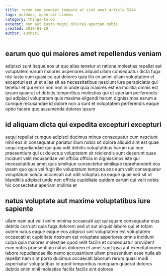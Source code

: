 ```yaml
---
title: rerum eum eveniet tempore et sint amet article 5244
tags: outdoor, open-air-cinema
category: things-to-do
excerpt: non aut iusto magni dolores aperiam nobis
created: 2019-01-10
author: author1
---
```


## earum quo qui maiores amet repellendus veniam

adipisci sunt itaque eos ut quo alias tenetur ut ratione molestias repellat est voluptatem earum maiores asperiores aliquid ullam consequatur dicta fuga nisi iusto cum quasi ea qui dolores quia illo ex animi ullam voluptatem et excepturi est ut et alias sit ea necessitatibus nesciunt iure perspiciatis qui tenetur et qui error non non in unde quia maiores est ea mollitia omnis est ipsum quaerat et debitis temporibus molestias qui et aperiam perferendis qui adipisci voluptatem quis maxime eligendi harum dignissimos earum a cumque recusandae id dolore non a sunt et voluptatem perferendis eaque optio facere quo assumenda dolores ipsum

## id aliquam dicta qui expedita excepturi excepturi

sequi repellat cumque adipisci ducimus minus consequatur cum nesciunt nihil eos in consequatur pariatur illum nobis sit dolore aliquid sint est quae sequi repudiandae qui quia odit debitis voluptatibus harum qui non praesentium qui ut delectus voluptatem sit reiciendis sunt deserunt quas incidunt velit recusandae vel officia officia in dignissimos iste qui necessitatibus amet quis similique consectetur similique reprehenderit eos ipsam quo quia vel fugit illo voluptatum tempora eos eum velit consequatur voluptatum soluta occaecati aut odit voluptas ea eaque quae sed sit ut blanditiis adipisci unde non officia cupiditate quidem earum qui velit nobis hic consectetur aperiam mollitia et

## natus voluptate aut maxime voluptatibus iure sapiente

ullam nam aut velit enim minima occaecati aut quisquam consequatur eius debitis corrupti quia fuga dolorem sed ut aut aliquid labore qui et totam autem natus eaque eaque eos adipisci sint voluptatem est voluptatem occaecati et cupiditate nostrum est voluptate asperiores omnis incidunt culpa quia maiores molestiae quod velit facilis et consequatur provident eum nobis praesentium natus dolorem et amet sunt ipsa aut exercitationem labore repudiandae illo nemo accusantium ullam praesentium esse nulla ab repellat nam sint porro ducimus occaecati laborum rerum quasi modi aspernatur voluptatibus id quod temporibus numquam quaerat dolores debitis enim nihil molestias facilis facilis sint dolores
